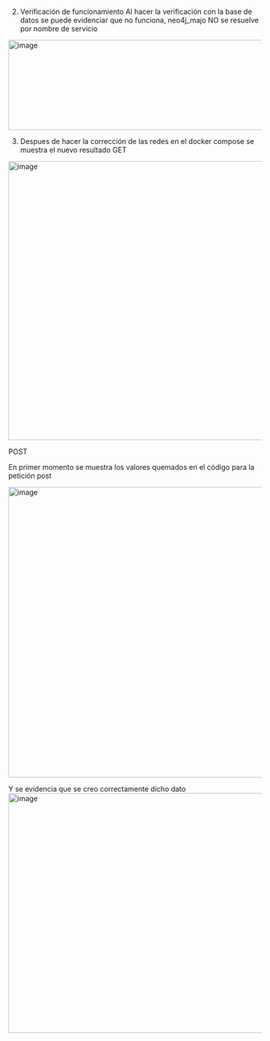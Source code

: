 2. Verificación de funcionamiento
Al hacer la verificación con la base de datos se puede evidenciar que no funciona, neo4j_majo NO se resuelve por nombre de servicio
<img width="1120" height="179" alt="image" src="https://github.com/user-attachments/assets/73afd286-3f1d-41e9-9204-f0967a44c0aa" />

3. Despues de hacer la corrección de las redes en el docker compose se muestra el nuevo resultado
GET

<img width="898" height="555" alt="image" src="https://github.com/user-attachments/assets/582e3826-4b15-4b62-a94a-2628566a9a2d" />

POST

En primer momento se muestra los valores quemados en el código para la petición post

<img width="536" height="578" alt="image" src="https://github.com/user-attachments/assets/da84da4e-7082-4cca-b361-effae6267b91" />

Y se evidencia que se creo correctamente dicho dato
<img width="874" height="477" alt="image" src="https://github.com/user-attachments/assets/7d48a24f-c310-482b-9c4f-311c55d6572c" />



